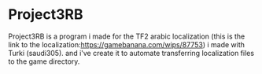# Project3RB
Project3RB is a program i made for the TF2 arabic localization (this is the link to the localization:https://gamebanana.com/wips/87753) i made with Turki (saudi305). and i've create it to automate transferring localization files to the game directory. 
